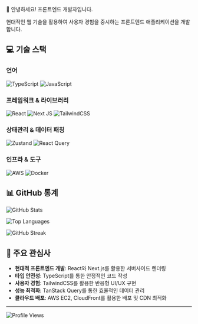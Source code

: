 👋 안녕하세요! 프론트엔드 개발자입니다.

현대적인 웹 기술을 활용하여 사용자 경험을 중시하는 프론트엔드 애플리케이션을 개발합니다.

## 💻 기술 스택

### 언어
![TypeScript](https://img.shields.io/badge/typescript-%23007ACC.svg?style=for-the-badge&logo=typescript&logoColor=white)
![JavaScript](https://img.shields.io/badge/javascript-%23323330.svg?style=for-the-badge&logo=javascript&logoColor=%23F7DF1E)

### 프레임워크 & 라이브러리
![React](https://img.shields.io/badge/react-%2320232a.svg?style=for-the-badge&logo=react&logoColor=%2361DAFB)
![Next JS](https://img.shields.io/badge/Next-black?style=for-the-badge&logo=next.js&logoColor=white)
![TailwindCSS](https://img.shields.io/badge/tailwindcss-%2338B2AC.svg?style=for-the-badge&logo=tailwind-css&logoColor=white)

### 상태관리 & 데이터 패칭
![Zustand](https://img.shields.io/badge/zustand-%23593d88.svg?style=for-the-badge&logo=react&logoColor=white)
![React Query](https://img.shields.io/badge/-React%20Query-FF4154?style=for-the-badge&logo=react%20query&logoColor=white)

### 인프라 & 도구
![AWS](https://img.shields.io/badge/AWS-%23FF9900.svg?style=for-the-badge&logo=amazon-aws&logoColor=white)
![Docker](https://img.shields.io/badge/docker-%230db7ed.svg?style=for-the-badge&logo=docker&logoColor=white)

## 📊 GitHub 통계

![GitHub Stats](https://github-readme-stats.vercel.app/api?username=naroso=o&theme=tokyonight&show_icons=true&hide_border=true&count_private=true)

![Top Languages](https://github-readme-stats.vercel.app/api/top-langs/?username=naroso-o&theme=tokyonight&hide_border=true&include_all_commits=true&count_private=true&layout=compact)

![GitHub Streak](https://github-readme-streak-stats.herokuapp.com/?user=naroso-o&theme=tokyonight&hide_border=true)

## 🚀 주요 관심사

- **현대적 프론트엔드 개발**: React와 Next.js를 활용한 서버사이드 렌더링
- **타입 안전성**: TypeScript를 통한 안정적인 코드 작성
- **사용자 경험**: TailwindCSS를 활용한 반응형 UI/UX 구현
- **성능 최적화**: TanStack Query를 통한 효율적인 데이터 관리
- **클라우드 배포**: AWS EC2, CloudFront를 활용한 배포 및 CDN 최적화

---
![Profile Views](https://komarev.com/ghpvc/?username=naroso-o&color=blueviolet)
